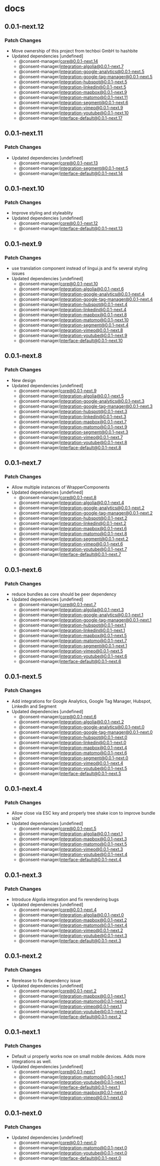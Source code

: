 # docs

## 0.0.1-next.12

### Patch Changes

- Move ownership of this project from techboi GmbH to hashbite
- Updated dependencies [undefined]
  - @consent-manager/core@0.0.1-next.14
  - @consent-manager/integration-algolia@0.0.1-next.7
  - @consent-manager/integration-google-analytics@0.0.1-next.5
  - @consent-manager/integration-google-tag-manager@0.0.1-next.5
  - @consent-manager/integration-hubspot@0.0.1-next.5
  - @consent-manager/integration-linkedin@0.0.1-next.5
  - @consent-manager/integration-mapbox@0.0.1-next.9
  - @consent-manager/integration-matomo@0.0.1-next.11
  - @consent-manager/integration-segment@0.0.1-next.6
  - @consent-manager/integration-vimeo@0.0.1-next.9
  - @consent-manager/integration-youtube@0.0.1-next.10
  - @consent-manager/interface-default@0.0.1-next.17

## 0.0.1-next.11

### Patch Changes

- Updated dependencies [undefined]
  - @consent-manager/core@0.0.1-next.13
  - @consent-manager/integration-segment@0.0.1-next.5
  - @consent-manager/interface-default@0.0.1-next.14

## 0.0.1-next.10

### Patch Changes

- Improve styling and styleablity
- Updated dependencies [undefined]
  - @consent-manager/core@0.0.1-next.12
  - @consent-manager/interface-default@0.0.1-next.13

## 0.0.1-next.9

### Patch Changes

- use translation component instead of lingui.js and fix several styling issues
- Updated dependencies [undefined]
  - @consent-manager/core@0.0.1-next.10
  - @consent-manager/integration-algolia@0.0.1-next.6
  - @consent-manager/integration-google-analytics@0.0.1-next.4
  - @consent-manager/integration-google-tag-manager@0.0.1-next.4
  - @consent-manager/integration-hubspot@0.0.1-next.4
  - @consent-manager/integration-linkedin@0.0.1-next.4
  - @consent-manager/integration-mapbox@0.0.1-next.8
  - @consent-manager/integration-matomo@0.0.1-next.10
  - @consent-manager/integration-segment@0.0.1-next.4
  - @consent-manager/integration-vimeo@0.0.1-next.8
  - @consent-manager/integration-youtube@0.0.1-next.9
  - @consent-manager/interface-default@0.0.1-next.10

## 0.0.1-next.8

### Patch Changes

- New design
- Updated dependencies [undefined]
  - @consent-manager/core@0.0.1-next.9
  - @consent-manager/integration-algolia@0.0.1-next.5
  - @consent-manager/integration-google-analytics@0.0.1-next.3
  - @consent-manager/integration-google-tag-manager@0.0.1-next.3
  - @consent-manager/integration-hubspot@0.0.1-next.3
  - @consent-manager/integration-linkedin@0.0.1-next.3
  - @consent-manager/integration-mapbox@0.0.1-next.7
  - @consent-manager/integration-matomo@0.0.1-next.9
  - @consent-manager/integration-segment@0.0.1-next.3
  - @consent-manager/integration-vimeo@0.0.1-next.7
  - @consent-manager/integration-youtube@0.0.1-next.8
  - @consent-manager/interface-default@0.0.1-next.8

## 0.0.1-next.7

### Patch Changes

- Allow multiple instances of WrapperComponents
- Updated dependencies [undefined]
  - @consent-manager/core@0.0.1-next.8
  - @consent-manager/integration-algolia@0.0.1-next.4
  - @consent-manager/integration-google-analytics@0.0.1-next.2
  - @consent-manager/integration-google-tag-manager@0.0.1-next.2
  - @consent-manager/integration-hubspot@0.0.1-next.2
  - @consent-manager/integration-linkedin@0.0.1-next.2
  - @consent-manager/integration-mapbox@0.0.1-next.6
  - @consent-manager/integration-matomo@0.0.1-next.8
  - @consent-manager/integration-segment@0.0.1-next.2
  - @consent-manager/integration-vimeo@0.0.1-next.6
  - @consent-manager/integration-youtube@0.0.1-next.7
  - @consent-manager/interface-default@0.0.1-next.7

## 0.0.1-next.6

### Patch Changes

- reduce bundles as core should be peer dependency
- Updated dependencies [undefined]
  - @consent-manager/core@0.0.1-next.7
  - @consent-manager/integration-algolia@0.0.1-next.3
  - @consent-manager/integration-google-analytics@0.0.1-next.1
  - @consent-manager/integration-google-tag-manager@0.0.1-next.1
  - @consent-manager/integration-hubspot@0.0.1-next.1
  - @consent-manager/integration-linkedin@0.0.1-next.1
  - @consent-manager/integration-mapbox@0.0.1-next.5
  - @consent-manager/integration-matomo@0.0.1-next.7
  - @consent-manager/integration-segment@0.0.1-next.1
  - @consent-manager/integration-vimeo@0.0.1-next.5
  - @consent-manager/integration-youtube@0.0.1-next.6
  - @consent-manager/interface-default@0.0.1-next.6

## 0.0.1-next.5

### Patch Changes

- Add integrations for Google Analytics, Google Tag Manager, Hubspot, LinkedIn and Segment
- Updated dependencies [undefined]
  - @consent-manager/core@0.0.1-next.6
  - @consent-manager/integration-algolia@0.0.1-next.2
  - @consent-manager/integration-google-analytics@0.0.1-next.0
  - @consent-manager/integration-google-tag-manager@0.0.1-next.0
  - @consent-manager/integration-hubspot@0.0.1-next.0
  - @consent-manager/integration-linkedin@0.0.1-next.0
  - @consent-manager/integration-mapbox@0.0.1-next.4
  - @consent-manager/integration-matomo@0.0.1-next.6
  - @consent-manager/integration-segment@0.0.1-next.0
  - @consent-manager/integration-vimeo@0.0.1-next.4
  - @consent-manager/integration-youtube@0.0.1-next.5
  - @consent-manager/interface-default@0.0.1-next.5

## 0.0.1-next.4

### Patch Changes

- Allow close via ESC key and properly tree shake icon to improve bundle size"
- Updated dependencies [undefined]
  - @consent-manager/core@0.0.1-next.5
  - @consent-manager/integration-algolia@0.0.1-next.1
  - @consent-manager/integration-mapbox@0.0.1-next.3
  - @consent-manager/integration-matomo@0.0.1-next.5
  - @consent-manager/integration-vimeo@0.0.1-next.3
  - @consent-manager/integration-youtube@0.0.1-next.4
  - @consent-manager/interface-default@0.0.1-next.4

## 0.0.1-next.3

### Patch Changes

- Introduce Algolia integration and fix rerendering bugs
- Updated dependencies [undefined]
  - @consent-manager/core@0.0.1-next.4
  - @consent-manager/integration-algolia@0.0.1-next.0
  - @consent-manager/integration-mapbox@0.0.1-next.2
  - @consent-manager/integration-matomo@0.0.1-next.4
  - @consent-manager/integration-vimeo@0.0.1-next.2
  - @consent-manager/integration-youtube@0.0.1-next.3
  - @consent-manager/interface-default@0.0.1-next.3

## 0.0.1-next.2

### Patch Changes

- Rerelease to fix dependency issue
- Updated dependencies [undefined]
  - @consent-manager/core@0.0.1-next.2
  - @consent-manager/integration-mapbox@0.0.1-next.1
  - @consent-manager/integration-matomo@0.0.1-next.2
  - @consent-manager/integration-vimeo@0.0.1-next.1
  - @consent-manager/integration-youtube@0.0.1-next.2
  - @consent-manager/interface-default@0.0.1-next.2

## 0.0.1-next.1

### Patch Changes

- Default ui properly works now on small mobile devices. Adds more integrations as well.
- Updated dependencies [undefined]
  - @consent-manager/core@0.0.1-next.1
  - @consent-manager/integration-matomo@0.0.1-next.1
  - @consent-manager/integration-youtube@0.0.1-next.1
  - @consent-manager/interface-default@0.0.1-next.1
  - @consent-manager/integration-mapbox@0.0.1-next.0
  - @consent-manager/integration-vimeo@0.0.1-next.0

## 0.0.1-next.0

### Patch Changes

- Updated dependencies [undefined]
  - @consent-manager/core@0.0.1-next.0
  - @consent-manager/integration-matomo@0.0.1-next.0
  - @consent-manager/integration-youtube@0.0.1-next.0
  - @consent-manager/interface-default@0.0.1-next.0
